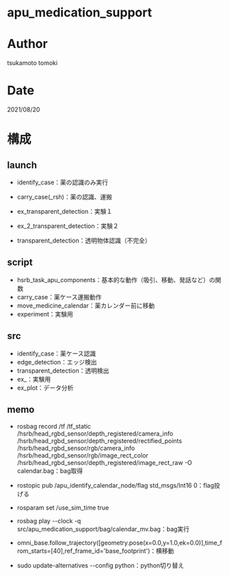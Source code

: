 # apu_medication_support

# Author
tsukamoto tomoki

# Date
2021/08/20

# 構成
## launch
- identify_case：薬の認識のみ実行
- carry_case(_rsh)：薬の認識、運搬

- ex_transparent_detection：実験１
- ex_2_transparent_detection：実験２
- transparent_detection：透明物体認識（不完全）

## script
- hsrb_task_apu_components：基本的な動作（吸引、移動、発話など）の関数
- carry_case：薬ケース運搬動作
- move_medicine_calendar：薬カレンダー前に移動
- experiment：実験用

## src
- identify_case：薬ケース認識
- edge_detection：エッジ検出
- transparent_detection：透明検出
- ex_：実験用
- ex_plot：データ分析


## memo
 - rosbag record /tf /tf_static /hsrb/head_rgbd_sensor/depth_registered/camera_info /hsrb/head_rgbd_sensor/depth_registered/rectified_points /hsrb/head_rgbd_sensor/rgb/camera_info /hsrb/head_rgbd_sensor/rgb/image_rect_color /hsrb/head_rgbd_sensor/depth_registered/image_rect_raw -O calendar.bag：bag取得

- rostopic pub /apu_identify_calendar_node/flag std_msgs/Int16 0：flag投げる

- rosparam set /use_sim_time true
- rosbag play --clock -q src/apu_medication_support/bag/calendar_mv.bag：bag実行

- omni_base.follow_trajectory([geometry.pose(x=0.0,y=1.0,ek=0.0)],time_from_starts=[40],ref_frame_id='base_footprint')：横移動

- sudo update-alternatives --config python：python切り替え
